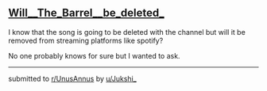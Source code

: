 ## [Will__The_Barrel__be_deleted_](https://www.reddit.com/r/UnusAnnus/comments/jrwnwd/will_the_barrel_be_deleted/)
I know that the song is going to be deleted with the channel but will it be removed from streaming platforms like spotify?

No one probably knows for sure but I wanted to ask.

---

submitted to [r/UnusAnnus](https://www.reddit.com/r/UnusAnnus) by [u/Jukshi_](https://www.reddit.com/user/Jukshi_)
